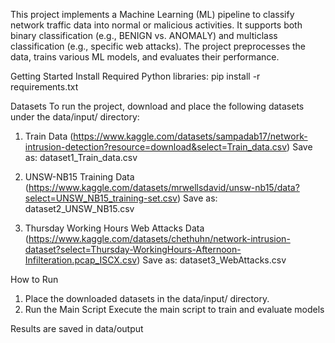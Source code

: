 This project implements a Machine Learning (ML) pipeline to classify network traffic data into normal or malicious activities. It supports both binary classification (e.g., BENIGN vs. ANOMALY) and multiclass classification (e.g., specific web attacks). The project preprocesses the data, trains various ML models, and evaluates their performance.

Getting Started
Install Required Python libraries:
pip install -r requirements.txt

Datasets
To run the project, download and place the following datasets under the data/input/ directory:

1. Train Data (https://www.kaggle.com/datasets/sampadab17/network-intrusion-detection?resource=download&select=Train_data.csv)
Save as: dataset1_Train_data.csv

2. UNSW-NB15 Training Data (https://www.kaggle.com/datasets/mrwellsdavid/unsw-nb15/data?select=UNSW_NB15_training-set.csv)
Save as: dataset2_UNSW_NB15.csv

3. Thursday Working Hours Web Attacks Data (https://www.kaggle.com/datasets/chethuhn/network-intrusion-dataset?select=Thursday-WorkingHours-Afternoon-Infilteration.pcap_ISCX.csv)
Save as: dataset3_WebAttacks.csv

How to Run
1. Place the downloaded datasets in the data/input/ directory.
2. Run the Main Script Execute the main script to train and evaluate models

Results are saved in data/output